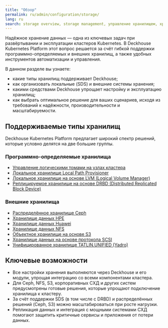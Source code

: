 ```yaml
---
title: "Обзор"
permalink: ru/admin/configuration/storage/
lang: ru
search: storage overview, storage management, управление хранилищем, хранение данных
---
```


Надёжное хранение данных — одна из ключевых задач при развёртывании и эксплуатации кластеров Kubernetes. В Deckhouse Kubernetes Platform этот вопрос решается за счёт гибкой поддержки программно-определяемых и внешних хранилищ, а также удобных инструментов автоматизации и управления.

В данном разделе вы узнаете:

- какие типы хранилищ поддерживает Deckhouse;
- как организовать локальные (SDS) и внешние системы хранения;
- какими средствами Deckhouse упрощает настройку и эксплуатацию хранилищ;
- как выбрать оптимальное решение для ваших сценариев, исходя из требований к надёжности, производительности и масштабируемости.

## Поддерживаемые типы хранилищ

Deckhouse Kubernetes Platform предлагает широкий спектр решений, которые условно делятся на две большие группы.

### Программно-определяемые хранилища

- [Управление логическими томами на узлах кластера](../storage/sds/node-configurator/about.html)
- [Локальное хранилище Local Path Provisioner](../storage/sds/local-path-provisioner.html)
- [Локальное хранилище на основе LVM (Logical Volume Manager)](../storage/sds/lvm-local.html)
- [Реплицируемое хранилище на основе DRBD (Distributed Replicated Block Device)](../storage/sds/lvm-replicated.html)

### Внешние хранилища

- [Распределённое хранилище Ceph](../storage/external/ceph.html)
- [Хранилище данных HPE](../storage/external/hpe.html)
- [Хранилище данных Huawei](../storage/external/huawei.html)
- [Хранилище данных NFS](../storage/external/nfs.html)
- [Объектное хранилище на основе S3](../storage/external/s3.html)
- [Хранилище данных на основе протокола SCSI](../storage/external/scsi.html)
- [Унифицированное хранилище TATLIN.UNIFIED (Yadro)](../storage/external/yadro.html)

## Ключевые возможности

- Все настройки хранения выполняются через Deckhouse и его модули, упрощая интеграцию со всеми компонентами кластера.
- Для Ceph, NFS, S3, корпоративных СХД и других систем предусмотрены готовые решения, которые упрощают подключение хранилища к кластеру.
- За счёт поддержки SDS (в том числе с DRBD) и распределённых решений (Ceph, S3) можно масштабироваться при росте нагрузки.
- Репликация данных и интеграция с мощными системами СХД помогают защитить критичные сервисы и приложения от потери данных.

